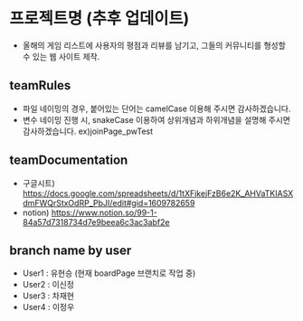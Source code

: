 # 프로젝트명 (추후 업데이트)
- 올해의 게임 리스트에 사용자의 평점과 리뷰를 남기고, 그들의 커뮤니티를 형성할 수 있는 웹 사이트 제작.

## teamRules
- 파일 네이밍의 경우, 붙어있는 단어는 camelCase 이용해 주시면 감사하겠습니다.
- 변수 네이밍 진행 시, snakeCase 이용하여 상위개념과 하위개념을 설명해 주시면 감사하겠습니다.
  ex)joinPage_pwTest 

## teamDocumentation
- 구글시트) https://docs.google.com/spreadsheets/d/1tXFjkejFzB6e2K_AHVaTKIASXdmFWQrStxOdRP_PbJI/edit#gid=1609782659
- notion) https://www.notion.so/99-1-84a57d7318734d7e9beea6c3ac3abf2e

## branch name by user 
- User1 : 유현승 (현재 boardPage 브랜치로 작업 중)
- User2 : 이신정
- User3 : 차재현
- User4 : 이정우
